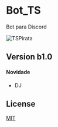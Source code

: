 # Bot_TS

Bot para Discord

![TSPirata](https://cdn.discordapp.com/attachments/742046290833178725/745018759663714414/TS.png)

## Version b1.0

#### Novidade
* DJ

## License
[MIT](https://github.com/NewCraft/NewOS/blob/master/LICENSE)

